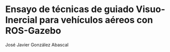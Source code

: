 # Ensayo de técnicas de guiado Visuo-Inercial para vehículos aéreos con ROS-Gazebo

José Javier González Abascal
